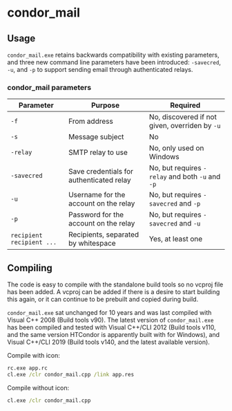# condor_mail

## Usage

`condor_mail.exe` retains backwards compatibility with existing parameters, and three new command line parameters have been introduced: `-savecred`, `-u`, and `-p` to support sending email through authenticated relays.

### condor_mail parameters

Parameter|Purpose|Required
---|---|---
`-f`|From address|No, discovered if not given, overriden by `-u`
`-s`|Message subject|No
`-relay`|SMTP relay to use|No, only used on Windows
`-savecred`|Save credentials for authenticated relay|No, but requires `-relay` and both `-u` and `-p`
`-u`|Username for the account on the relay|No, but requires `-savecred` and `-p`
`-p`|Password for the account on the relay|No, but requires `-savecred` and `-u`
`recipient recipient ...`|Recipients, separated by whitespace|Yes, at least one

## Compiling

The code is easy to compile with the standalone build tools so no vcproj file has been added. A vcproj can be added if there is a desire to start building this again, or it can continue to be prebuilt and copied during build.

`condor_mail.exe` sat unchanged for 10 years and was last compiled with Visual C++ 2008 (Build tools v90). The latest version of `condor_mail.exe` has been compiled and tested with Visual C++/CLI 2012 (Build tools v110, and the same version HTCondor is apparently built with for Windows), and Visual C++/CLI 2019 (Build tools v140, and the latest available version).


Compile with icon:

```cmd
rc.exe app.rc
cl.exe /clr condor_mail.cpp /link app.res
```

Compile without icon:

```cmd
cl.exe /clr condor_mail.cpp
```
